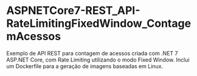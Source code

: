 # ASPNETCore7-REST_API-RateLimitingFixedWindow_ContagemAcessos
Exemplo de API REST para contagem de acessos criada com .NET 7 ASP.NET Core, com Rate Limiting utilizando o modo Fixed Window. Inclui um Dockerfile para a geração de imagens baseadas em Linux.
